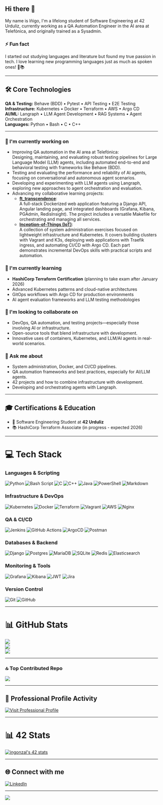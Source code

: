## Hi there 👋

My name is Iñigo, I'm a lifelong student of Software Engineering at 42 Urduliz, currently working as a QA Automation Engineer in the AI area at Telefónica, and originally trained as a Sysadmin.

### ⚡ Fun fact
I started out studying languages and literature but found my true passion in tech. I love learning new programming languages just as much as spoken ones! 🐍📚

---

## 🛠️ Core Technologies

**QA & Testing:** Behave (BDD) • Pytest • API Testing • E2E Testing  
**Infrastructure:** Kubernetes • Docker • Terraform • AWS • Argo CD  
**AI/ML:** Langraph • LLM Agent Development • RAG Systems • Agent Orchestration  
**Languages:** Python • Bash • C • C++

---

### 🔭 I'm currently working on

- Improving QA automation in the AI area at Telefónica:  
  Designing, maintaining, and evaluating robust testing pipelines for Large Language Model (LLM) agents, including automated end-to-end and behavioral testing with frameworks like Behave (BDD).
- Testing and evaluating the performance and reliability of AI agents, focusing on conversational and autonomous agent scenarios.
- Developing and experimenting with LLM agents using Langraph, exploring new approaches to agent orchestration and evaluation.
- Advancing my collaborative learning projects: 
  - [**ft_transcendence**](https://github.com/Z3n42/ft_transcendence):  
  A full-stack Dockerized web application featuring a Django API, Angular landing page, and integrated dashboards (Grafana, Kibana, PGAdmin, RedisInsight). The project includes a versatile Makefile for orchestrating and managing all services.
  - [**Inception-of-Things (IoT)**](https://github.com/Mirgc/IoT):  
  A collection of system administration exercises focused on lightweight infrastructure and Kubernetes. It covers building clusters with Vagrant and K3s, deploying web applications with Traefik ingress, and automating CI/CD with Argo CD. Each part demonstrates incremental DevOps skills with practical scripts and automation.

### 🌱 I'm currently learning

- **HashiCorp Terraform Certification** (planning to take exam after January 2026)
- Advanced Kubernetes patterns and cloud-native architectures
- GitOps workflows with Argo CD for production environments
- AI agent evaluation frameworks and LLM testing methodologies

### 👯 I'm looking to collaborate on

- DevOps, QA automation, and testing projects—especially those involving AI or infrastructure.
- Open-source tools that blend infrastructure with development.
- Innovative uses of containers, Kubernetes, and LLM/AI agents in real-world scenarios.

### 💬 Ask me about

- System administration, Docker, and CI/CD pipelines.
- QA automation frameworks and best practices, especially for AI/LLM agents.
- 42 projects and how to combine infrastructure with development.
- Developing and orchestrating agents with Langraph.

---

## 🎓 Certifications & Education

- 🎯 Software Engineering Student at **42 Urduliz**
- 📚 HashiCorp Terraform Associate (in progress - expected 2026)

---

# 💻 Tech Stack

### Languages & Scripting
![Python](https://img.shields.io/badge/python-3670A0?style=for-the-badge&logo=python&logoColor=ffdd54)
![Bash Script](https://img.shields.io/badge/bash_script-%23121011.svg?style=for-the-badge&logo=gnu-bash&logoColor=white)
![C](https://img.shields.io/badge/c-%2300599C.svg?style=for-the-badge&logo=c&logoColor=white)
![C++](https://img.shields.io/badge/c++-%2300599C.svg?style=for-the-badge&logo=c%2B%2B&logoColor=white)
![Java](https://img.shields.io/badge/java-%23ED8B00.svg?style=for-the-badge&logo=openjdk&logoColor=white)
![PowerShell](https://img.shields.io/badge/PowerShell-%235391FE.svg?style=for-the-badge&logo=powershell&logoColor=white)
![Markdown](https://img.shields.io/badge/markdown-%23000000.svg?style=for-the-badge&logo=markdown&logoColor=white)

### Infrastructure & DevOps
![Kubernetes](https://img.shields.io/badge/kubernetes-%23326ce5.svg?style=for-the-badge&logo=kubernetes&logoColor=white)
![Docker](https://img.shields.io/badge/docker-%230db7ed.svg?style=for-the-badge&logo=docker&logoColor=white)
![Terraform](https://img.shields.io/badge/terraform-%235835CC.svg?style=for-the-badge&logo=terraform&logoColor=white)
![Vagrant](https://img.shields.io/badge/vagrant-%231563FF.svg?style=for-the-badge&logo=vagrant&logoColor=white)
![AWS](https://img.shields.io/badge/AWS-%23FF9900.svg?style=for-the-badge&logo=amazon-aws&logoColor=white)
![Nginx](https://img.shields.io/badge/nginx-%23009639.svg?style=for-the-badge&logo=nginx&logoColor=white)

### QA & CI/CD
![Jenkins](https://img.shields.io/badge/jenkins-%232C5263.svg?style=for-the-badge&logo=jenkins&logoColor=white)
![GitHub Actions](https://img.shields.io/badge/github%20actions-%232671E5.svg?style=for-the-badge&logo=githubactions&logoColor=white)
![ArgoCD](https://img.shields.io/badge/argo-EF7B4D.svg?style=for-the-badge&logo=argo&logoColor=white)
![Postman](https://img.shields.io/badge/Postman-FF6C37?style=for-the-badge&logo=postman&logoColor=white)

### Databases & Backend
![Django](https://img.shields.io/badge/django-%23092E20.svg?style=for-the-badge&logo=django&logoColor=white)
![Postgres](https://img.shields.io/badge/postgres-%23316192.svg?style=for-the-badge&logo=postgresql&logoColor=white)
![MariaDB](https://img.shields.io/badge/MariaDB-003545?style=for-the-badge&logo=mariadb&logoColor=white)
![SQLite](https://img.shields.io/badge/sqlite-%2307405e.svg?style=for-the-badge&logo=sqlite&logoColor=white)
![Redis](https://img.shields.io/badge/redis-%23DD0031.svg?style=for-the-badge&logo=redis&logoColor=white)
![Elasticsearch](https://img.shields.io/badge/elasticsearch-%230377CC.svg?style=for-the-badge&logo=elasticsearch&logoColor=white)

### Monitoring & Tools
![Grafana](https://img.shields.io/badge/grafana-%23F46800.svg?style=for-the-badge&logo=grafana&logoColor=white)
![Kibana](https://img.shields.io/badge/kibana-005571.svg?style=for-the-badge&logo=kibana&logoColor=white)
![JWT](https://img.shields.io/badge/JWT-black?style=for-the-badge&logo=JSON%20web%20tokens)
![Jira](https://img.shields.io/badge/jira-%230A0FFF.svg?style=for-the-badge&logo=jira&logoColor=white)

### Version Control
![Git](https://img.shields.io/badge/git-%23F05033.svg?style=for-the-badge&logo=git&logoColor=white)
![GitHub](https://img.shields.io/badge/github-%23121011.svg?style=for-the-badge&logo=github&logoColor=white)

---

# 📊 GitHub Stats
![](https://github-readme-stats.vercel.app/api?username=Z3n42&theme=dark&hide_border=false&include_all_commits=true&count_private=true&cache_seconds=1800)<br/>
![](https://streak-stats.demolab.com/?user=Z3n42&theme=dark&hide_border=false)<br/>
![](https://github-readme-stats.vercel.app/api/top-langs/?username=Z3n42&theme=dark&hide_border=false&include_all_commits=true&count_private=true&layout=compact&cache_seconds=1800)

---

### 🔝 Top Contributed Repo
![](https://github-contributor-stats.vercel.app/api?username=Z3n42&limit=5&theme=dark&combine_all_yearly_contributions=true)

---

## 💼 Professional Profile Activity

[![Visit Professional Profile](https://img.shields.io/badge/View_Full_Profile-@Inigonzal-success?style=for-the-badge&logo=github&logoColor=white)](https://github.com/Inigonzal)

---

# 📊 42 Stats
[![ingonzal's 42 stats](https://badge.mediaplus.ma/darkblue/ingonzal?1337Badge=off&UM6P=off)](https://github.com/oakoudad/badge42)

---

## 🌐 Connect with me
[![LinkedIn](https://img.shields.io/badge/LinkedIn-%230077B5.svg?logo=linkedin&logoColor=white)](https://linkedin.com/in/ingonzal) 

---

![](https://visitcount.itsvg.in)

<!-- Proudly created with GPRM (https://gprm.itsvg.in) -->
